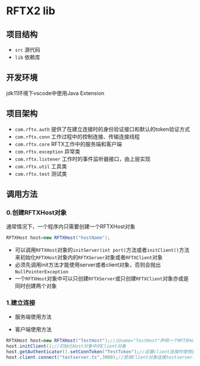 # RFTX2 lib

## 项目结构

- `src` 源代码
- `lib` 依赖库

## 开发环境

jdk11环境下vscode中使用Java Extension

## 项目架构

- `com.rftx.auth` 提供了在建立连接时的身份验证接口和默认的token验证方式
- `com.rftx.conn` 工作过程中的控制连接、传输连接线程
- `com.rftx.core` RFTX工作中的服务端和客户端
- `com.rftx.exception` 异常类
- `com.rftx.listener` 工作时的事件监听器接口，由上层实现
- `com.rftx.util` 工具类
- `com.rftx.test` 测试类

## 调用方法

### 0.创建RFTXHost对象

通常情况下，一个程序内只需要创建一个RFTXHost对象

```java
RFTXHost host=new RFTXHost("hostName");
```

- 可以调用`RFTXHost`对象的`initServer(int port)`方法或者`initClient()`方法来初始化`RFTXHost`对象内的`RFTXServer`对象或者`RFTXClient`对象
- 必须先调用init方法才能使用server或者client对象，否则会抛出`NullPointerException`
- 一个`RFTXHost`对象中可以只创建`RFTXServer`或只创建`RFTXClient`对象亦或是同时创建两个对象

### 1.建立连接

- 服务端使用方法

- 客户端使用方法

```java
RFTXHost host=new RFTXHost("TestHost");//以name="TestHost"声明一个RFTXHost对象
host.initClient();//初始化Host对象中的Client对象
host.getAuthenticator().setConnToken("TestToken");//设置client连接时使用的token为"TestToken"
host.client.connect("testserver.ts",3000);//使用Client对象连接testserver.ts的3000端口
```
